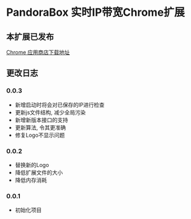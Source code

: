 # PandoraBox 实时IP带宽Chrome扩展

## 本扩展已发布
[Chrome 应用商店下载地址](https://chrome.google.com/webstore/detail/pandorabox-ipbandwidth/bpehiahnedbihhmhhilnlmjehjcjlkbh)

## 更改日志

### 0.0.3
- 新增启动时将会对已保存的IP进行检查
- 更新js文件结构, 减少全局污染
- 新增新版本接口的支持
- 更新算法, 令其更准确
- 修复Logo不显示问题

### 0.0.2
- 替换新的Logo
- 降低扩展文件的大小
- 降低内存消耗

### 0.0.1
- 初始化项目
